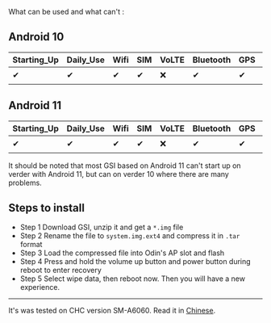 What can be used and what can't :

## Android 10

| Starting_Up | Daily_Use | Wifi | SIM  | VoLTE | Bluetooth | GPS  | Brightness | Torch | Hotpot | NFC  | Fingerprint | Camera | MTP       | Note |
| ----------- | --------- | ---- | ---- | ----- | --------- | ---- | ---------- | ----- | ------ | ---- | ----------- | ------ | --------- | ---- |
| ✔           | ✔         | ✔    | ✔    | ❌     | ✔         | ✔    | ✔          | ✔     | ✔      | ✔    | ✔           | ✔      | ⭕ADB_ONLY |      |

## Android 11

| Starting_Up | Daily_Use | Wifi | SIM  | VoLTE | Bluetooth | GPS  | Brightness | Torch | Hotpot | NFC  | Fingerprint | Camera | MTP       | Note |
| ----------- | --------- | ---- | ---- | ----- | --------- | ---- | ---------- | ----- | ------ | ---- | ----------- | ------ | --------- | ---- |
| ✔           | ✔         | ✔    | ✔    | ❌     | ✔         | ✔    | ✔          | ✔     | ✔      | ✔    | ✔           | ✔      | ⭕ADB_ONLY |      |

It should be noted that most GSI based on Android 11 can't start up on verder with Android 11, but can on verder 10 where there are many problems.

## Steps to install
* Step 1 Download GSI, unzip it and get a `*.img` file
* Step 2 Rename the file to `system.img.ext4` and compress it in `.tar` format
* Step 3 Load the compressed file into Odin's AP slot and flash
* Step 4 Press and hold the volume up button and power button during reboot to enter recovery
* Step 5 Select wipe data, then reboot now. Then you will have a new experience.

---
It's was tested on CHC version SM-A6060. Read it in [Chinese](https://github.com/Jason-summer/shuajizhenkuaile/wiki/Samsung-Galaxy-A60).
